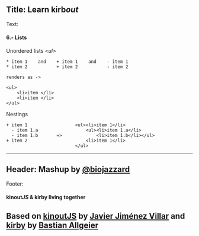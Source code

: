 Title: Learn kirb*out*
----
Text:
#### 6.- Lists
Unordered lists *&lt;ul&gt;*
```
* item 1    and    + item 1    and    - item 1
* item 2           + item 2           - item 2

renders as ->

<ul>
    <li>item </li>
    <li>item </li>
</ul>
```
Nestings
```
+ item 1                  <ul><li>item 1</li>
  - item 1.a                  <ul><li>item 1.a</li>
  - item 1.b       =>             <li>item 1.b</li></ul>
+ item 2                      <li>item 1</li>
                          </ul>
```
----
Header:
Mashup by [@biojazzard](https://github.com/biojazzard)
----
Footer:
#### kinout*JS* & kirby living together
Based on [kinoutJS](https://github.com/soyjavi/Kinout) by [Javier Jiménez Villar](https://github.com/soyjavi) and [kirby](https://github.com/bastianallgeier/kirbycms) by [Bastian Allgeier](https://github.com/bastianallgeier)
----
